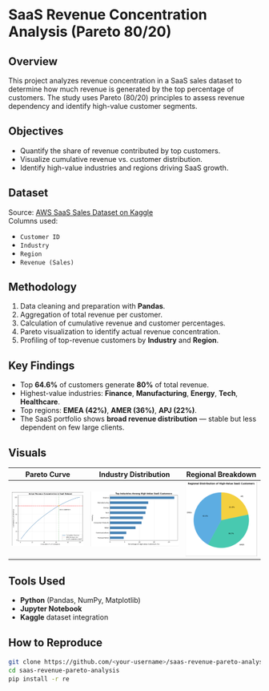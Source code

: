 # SaaS Revenue Concentration Analysis (Pareto 80/20)

## Overview
This project analyzes revenue concentration in a SaaS sales dataset to determine how much revenue is generated by the top percentage of customers. The study uses Pareto (80/20) principles to assess revenue dependency and identify high-value customer segments.

## Objectives
- Quantify the share of revenue contributed by top customers.
- Visualize cumulative revenue vs. customer distribution.
- Identify high-value industries and regions driving SaaS growth.

## Dataset
Source: [AWS SaaS Sales Dataset on Kaggle](https://www.kaggle.com/datasets/nnthanh101/aws-saas-sales)  
Columns used:
- `Customer ID`
- `Industry`
- `Region`
- `Revenue (Sales)`

## Methodology
1. Data cleaning and preparation with **Pandas**.
2. Aggregation of total revenue per customer.
3. Calculation of cumulative revenue and customer percentages.
4. Pareto visualization to identify actual revenue concentration.
5. Profiling of top-revenue customers by **Industry** and **Region**.

## Key Findings
- Top **64.6%** of customers generate **80%** of total revenue.
- Highest-value industries: **Finance**, **Manufacturing**, **Energy**, **Tech**, **Healthcare**.
- Top regions: **EMEA (42%)**, **AMER (36%)**, **APJ (22%)**.
- The SaaS portfolio shows **broad revenue distribution** — stable but less dependent on few large clients.

## Visuals
| Pareto Curve | Industry Distribution | Regional Breakdown |
|---------------|----------------------|--------------------|
| ![Pareto](visuals/pareto_curve.png) | ![Industry](visuals/industry_bar.png) | ![Region](visuals/region_pie.png) |

## Tools Used
- **Python** (Pandas, NumPy, Matplotlib)
- **Jupyter Notebook**
- **Kaggle** dataset integration

## How to Reproduce
```bash
git clone https://github.com/<your-username>/saas-revenue-pareto-analysis.git
cd saas-revenue-pareto-analysis
pip install -r re

